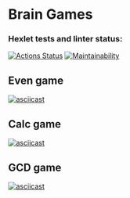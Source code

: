 # Brain Games

### Hexlet tests and linter status:

[![Actions Status](https://github.com/denbon05/java-project-lvl1/workflows/hexlet-check/badge.svg)](https://github.com/denbon05/java-project-lvl1/actions)
[![Maintainability](https://api.codeclimate.com/v1/badges/bdb4a8fec536ec65d99b/maintainability)](https://codeclimate.com/github/denbon05/java-project-lvl1/maintainability)

<!-- [![Test Coverage](https://api.codeclimate.com/v1/badges/bdb4a8fec536ec65d99b/test_coverage)](https://codeclimate.com/github/denbon05/java-project-lvl1/test_coverage) -->

## Even game

[![asciicast](https://asciinema.org/a/505335.svg)](https://asciinema.org/a/505335)

## Calc game

[![asciicast](https://asciinema.org/a/505474.svg)](https://asciinema.org/a/505474)

## GCD game

[![asciicast](https://asciinema.org/a/505634.svg)](https://asciinema.org/a/505634)
